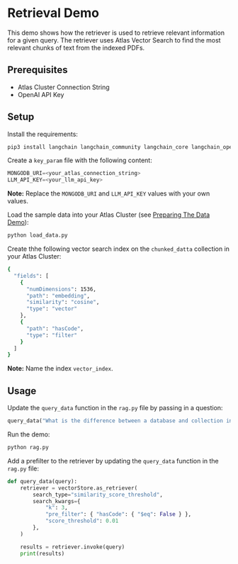 # Retrieval Demo

This demo shows how the retriever is used to retrieve relevant information for a given query. The retriever uses Atlas Vector Search to find the most relevant chunks of text from the indexed PDFs.

## Prerequisites

- Atlas Cluster Connection String
- OpenAI API Key

## Setup

Install the requirements:

```bash
pip3 install langchain langchain_community langchain_core langchain_openai langchain_mongodb pymongo pypdf
```

Create a `key_param` file with the following content:

```python
MONGODB_URI=<your_atlas_connection_string>
LLM_API_KEY=<your_llm_api_key>
```

**Note:** Replace the `MONGODB_URI` and `LLM_API_KEY` values with your own values.

Load the sample data into your Atlas Cluster (see [Preparing The Data Demo](../L3-Preparing-The-Data/README.md)):

```bash
python load_data.py
```

Create thhe following vector search index on the `chunked_datta` collection in your Atlas Cluster:

```bash
{
  "fields": [
    {
      "numDimensions": 1536,
      "path": "embedding",
      "similarity": "cosine",
      "type": "vector"
    },
    {
      "path": "hasCode",
      "type": "filter"
    }
  ]
}
```

**Note:** Name the index `vector_index`.

## Usage

Update the `query_data` function in the `rag.py` file by passing in a question:

```python
query_data("What is the difference between a database and collection in MongoDB?")
```

Run the demo:

```bash
python rag.py
```

Add a prefilter to the retriever by updating the `query_data` function in the `rag.py` file:

```python
def query_data(query):
    retriever = vectorStore.as_retriever(
        search_type="similarity_score_threshold",
        search_kwargs={
            "k": 3,
            "pre_filter": { "hasCode": { "$eq": False } },
            "score_threshold": 0.01
        },
    )

    results = retriever.invoke(query)
    print(results)
```
